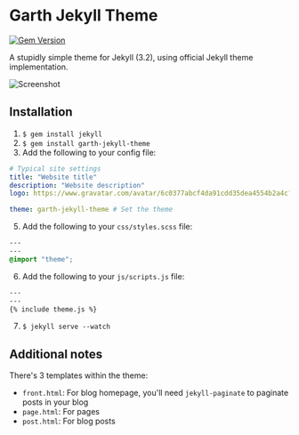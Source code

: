 # Garth Jekyll Theme

[![Gem Version](https://badge.fury.io/rb/garth-jekyll-theme.svg)](https://badge.fury.io/rb/garth-jekyll-theme)

A stupidly simple theme for Jekyll (3.2), using official Jekyll theme implementation.

![Screenshot](https://raw.githubusercontent.com/daviddarnes/garth-jekyll-theme/master/screenshot.png)

## Installation

1. `$ gem install jekyll`
2. `$ gem install garth-jekyll-theme`
3. Add the following to your config file:

  ``` yml
  # Typical site settings
  title: "Website title"
  description: "Website description"
  logo: https://www.gravatar.com/avatar/6c0377abcf4da91cdd35dea4554b2a4c?s=300 # Provide an avatar/logo

  theme: garth-jekyll-theme # Set the theme
  ```

5. Add the following to your `css/styles.scss` file:

  ``` css
  ---
  ---
  @import "theme";
  ```

6. Add the following to your `js/scripts.js` file:

  ``` html
  ---
  ---
  {% include theme.js %}
  ```

7. `$ jekyll serve --watch`

## Additional notes

There's 3 templates within the theme:

- `front.html`: For blog homepage, you'll need `jekyll-paginate` to paginate posts in your blog
- `page.html`: For pages
- `post.html`: For blog posts
